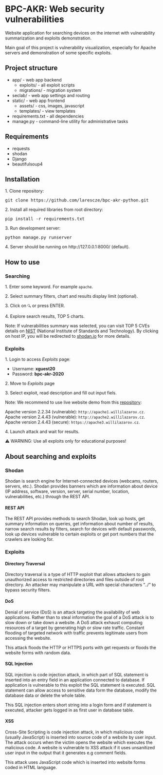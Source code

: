 <h1>BPC-AKR: Web security vulnerabilities</h1>
<p>Website application for searching devices on the internet with vulnerability summarization and exploits demonstration.</p>
<p>Main goal of this project is vulnerability visualization, especially for Apache servers and demonstration of some specific exploits.</p>

<h2>Project structure</h2>
<ul>
<li>app/ - web app backend
<ul>
<li>exploits/ - all exploit scripts</li>
<li>migrations/ - migration system</li>
</ul>
</li>
<li>seclab/ - web app settings and routing</li>
<li>static/ - web app frontend
<ul>
<li>assets/ - css, images, javascript</li>
<li>templates/ - view templates</li>
</ul>
</li>
<li>requirements.txt - all dependencies</li>
<li>manage.py - command-line utility for administrative tasks</li>
</ul>

<h2>Requirements</h2>
<ul>
<li>requests</li>
<li>shodan</li>
<li>Django</li>
<li>beautifulsoup4</li>
</ul>

<h2>Installation</h2>
<p>1. Clone repository:</p>
<pre>git clone https://github.com/larescze/bpc-akr-python.git</pre>
<p>2. Install all required libraries from root directory:</p>
<pre>pip install -r requirements.txt</pre>
<p>3. Run development server:</p>
<pre>python manage.py runserver</pre>
<p>4. Server should be running on http://127.0.0.1:8000/ (default).</p>

<h2>How to use</h2>
<h3>Searching</h3>
<p>1. Enter some keyword. For example <code>apache</code>.</p>
<p>2. Select summary filters, chart and results display limit (optional).</p>
<p>3. Click on <code>🔍</code> or press ENTER.</p>
<p>4. Explore search results, TOP 5 charts.</p>
<p>Note: If vulnerabilities summary was selected, you can visit TOP 5 CVEs details on <a href="https://nvd.nist.gov/">NIST</a> (National Institute of Standards and Technology). By clicking on host IP, you will be redirected to <a href="https://www.shodan.io/">shodan.io</a> for more details.</p>

<h3>Exploits</h3>
<p>1. Login to access <em>Exploits</em> page:</p>
<ul>
<li>Username: <strong>xguest20</strong></li>
<li>Password: <strong>bpc-akr-2020</strong></li>
</ul>
<p>2. Move to <em>Exploits</em> page</p>
<p>3. Select exploit, read description and fill out input fiels.</p>
<p>Note: We recommend to use live website demo from this <a href="https://github.com/larescze/bpc-akr-web">repository</a>:</p>
<p>
Apache version 2.2.34 (vulnerable): <code>http://apache1.willilazarov.cz</code>.<br>
Apache version 2.4.43 (vulnerable): <code>http://apache2.willilazarov.cz</code>.<br>
Apache version 2.4.43 (secure): <code>https://apache3.willilazarov.cz</code>.
</p>
<p>4. Launch attack and wait for results.</p>
<p>⚠ WARNING: Use all exploits only for educational purposes!</p>

<h2>About searching and exploits</h2>

<h3>Shodan</h3>
<p>Shodan is search engine for Internet-connected devices (webcams, routers, servers, etc.). Shodan provides banners which are information about device (IP address, software, version, server, serial number, location, vulnerabilities, etc.) through the REST API.</p>
<h4>REST API</h4>
<p>The REST API provides methods to search Shodan, look up hosts, get summary information on queries, get information about number of results, narrow search results by filters, search for devices with default passwords, look up devices vulnerable to certain exploits or get port numbers that the crawlers are looking for.</p>
<h3>Exploits</h3>

<h4>Directory Traversal</h4>
<p>Directory traversal is a type of HTTP exploit that allows attackers to gain unauthorized access to restricted directories and files outside of root directory. An attacker may manipulate a URL with special characters “../” to bypass security filters.</p>

<h4>DoS</h4>
<p>Denial of service (DoS) is an attack targeting the availability of web applications. Rather than to steal information the goal of a DoS attack is to slow down or take down a website. A DoS attack exhaust computing resources of a target by generating high or slow rate traffic. Constant flooding of targeted network with traffic prevents legitimate users from accessing the website. </p>
<p>This attack floods the HTTP or HTTPS ports with get requests or floods the website forms with random data. </p>

<h4>SQL Injection</h4>
<p>SQL injection is code injection attack, in which part of SQL statement is inserted into an entry field in an application connected to database. If application is vulnerable to this exploit the SQL statement is executed. SQL statement can allow access to sensitive data form the database, modify the database data or delete the whole table.</p>
<p>This SQL injection enters short string into a login form and if statement is executed, attacker gets logged in as first user in database table.</p>

<h4>XSS</h4>
<p>Cross-Site Scripting is code injection attack, in which malicious code (usually JavaScript) is inserted into source code of a website by user input. The attack occurs when the victim opens the website which executes the malicious code. A website is vulnerable to XSS attack if it uses unsanitized user input in the output that it generates e.g comment fields.</p>
<p>This attack uses JavaScript code which is inserted into website forms coded in HTML language.</p>
